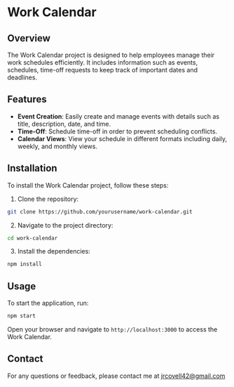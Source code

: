 # Work Calendar

## Overview
The Work Calendar project is designed to help employees manage their work schedules efficiently. It includes information such as events, schedules, time-off requests to keep track of important dates and deadlines.

## Features
- **Event Creation**: Easily create and manage events with details such as title, description, date, and time.
- **Time-Off**: Schedule time-off in order to prevent scheduling conflicts.
- **Calendar Views**: View your schedule in different formats including daily, weekly, and monthly views.


## Installation
To install the Work Calendar project, follow these steps:
1. Clone the repository:
 ```bash
 git clone https://github.com/yourusername/work-calendar.git
 ```
2. Navigate to the project directory:
 ```bash
 cd work-calendar
 ```
3. Install the dependencies:
 ```bash
 npm install
 ```

## Usage
To start the application, run:
```bash
npm start
```
Open your browser and navigate to `http://localhost:3000` to access the Work Calendar.



## Contact
For any questions or feedback, please contact me at jrcovell42@gmail.com
